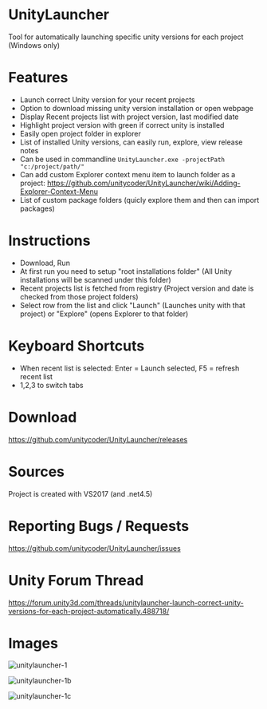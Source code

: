# UnityLauncher

Tool for automatically launching specific unity versions for each project (Windows only)

# Features
- Launch correct Unity version for your recent projects
- Option to download missing unity version installation or open webpage
- Display Recent projects list with project version, last modified date
- Highlight project version with green if correct unity is installed
- Easily open project folder in explorer
- List of installed Unity versions, can easily run, explore, view release notes
- Can be used in commandline `UnityLauncher.exe -projectPath "c:/project/path/"`
- Can add custom Explorer context menu item to launch folder as a project: https://github.com/unitycoder/UnityLauncher/wiki/Adding-Explorer-Context-Menu
- List of custom package folders (quicly explore them and then can import packages)

# Instructions
- Download, Run
- At first run you need to setup "root installations folder" (All Unity installations will be scanned under this folder)
- Recent projects list is fetched from registry (Project version and date is checked from those project folders)
- Select row from the list and click "Launch" (Launches unity with that project) or "Explore" (opens Explorer to that folder)

# Keyboard Shortcuts
- When recent list is selected: Enter = Launch selected, F5 = refresh recent list
- 1,2,3 to switch tabs

# Download
https://github.com/unitycoder/UnityLauncher/releases

# Sources
Project is created with VS2017 (and .net4.5)

# Reporting Bugs / Requests
https://github.com/unitycoder/UnityLauncher/issues

# Unity Forum Thread
https://forum.unity3d.com/threads/unitylauncher-launch-correct-unity-versions-for-each-project-automatically.488718/

# Images
![unitylauncher-1](https://user-images.githubusercontent.com/5438317/29495593-0f2f1d54-85f5-11e7-929b-96fbe0147b2e.jpg)

![unitylauncher-1b](https://user-images.githubusercontent.com/5438317/29495592-0f2bdf18-85f5-11e7-9d69-a29bf1f1b4f4.jpg)

![unitylauncher-1c](https://user-images.githubusercontent.com/5438317/29495591-0ee98ef6-85f5-11e7-849f-e78977f4f473.jpg)
